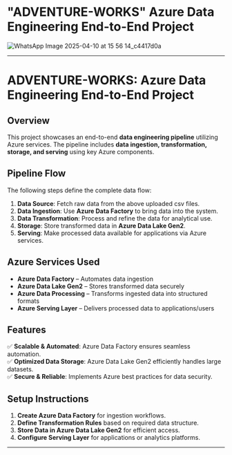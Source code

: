 # "ADVENTURE-WORKS" Azure Data Engineering End-to-End Project

![WhatsApp Image 2025-04-10 at 15 56 14_c4417d0a](https://github.com/user-attachments/assets/7665a852-bb8d-4fa4-9853-2b2ee46c603a)

---

# ADVENTURE-WORKS: Azure Data Engineering End-to-End Project

## Overview  
This project showcases an end-to-end **data engineering pipeline** utilizing Azure services. The pipeline includes **data ingestion, transformation, storage, and serving** using key Azure components.

## Pipeline Flow  
The following steps define the complete data flow:  
1. **Data Source**: Fetch raw data from the above uploaded csv files.  
2. **Data Ingestion**: Use **Azure Data Factory** to bring data into the system.  
3. **Data Transformation**: Process and refine the data for analytical use.  
4. **Storage**: Store transformed data in **Azure Data Lake Gen2**.  
5. **Serving**: Make processed data available for applications via Azure services.

## Azure Services Used  
- **Azure Data Factory** – Automates data ingestion  
- **Azure Data Lake Gen2** – Stores transformed data securely  
- **Azure Data Processing** – Transforms ingested data into structured formats  
- **Azure Serving Layer** – Delivers processed data to applications/users

## Features  
✅ **Scalable & Automated**: Azure Data Factory ensures seamless automation.  
✅ **Optimized Data Storage**: Azure Data Lake Gen2 efficiently handles large datasets.  
✅ **Secure & Reliable**: Implements Azure best practices for data security.  

## Setup Instructions  
1. **Create Azure Data Factory** for ingestion workflows.  
2. **Define Transformation Rules** based on required data structure.  
3. **Store Data in Azure Data Lake Gen2** for efficient access.  
4. **Configure Serving Layer** for applications or analytics platforms.  

---



